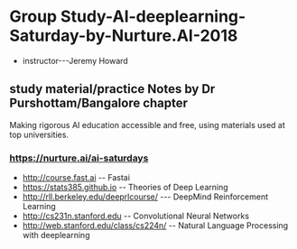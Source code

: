 # Group Study-AI-deeplearning-Saturday-by-Nurture.AI-2018 
* instructor---Jeremy Howard
## study material/practice Notes by Dr Purshottam/Bangalore chapter
Making rigorous AI education accessible and free, using materials used at top universities.

### https://nurture.ai/ai-saturdays
* http://course.fast.ai -- Fastai
* https://stats385.github.io -- Theories of Deep Learning
* http://rll.berkeley.edu/deeprlcourse/ --- DeepMind Reinforcement Learning 
* http://cs231n.stanford.edu -- Convolutional Neural Networks
* http://web.stanford.edu/class/cs224n/ -- Natural Language Processing with deeplearning


